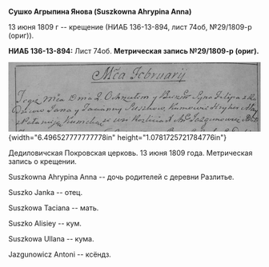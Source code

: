 **Сушко Агрыпина Янова (Suszkowna Ahrypina Anna)**

13 июня 1809 г -- крещение (НИАБ 136-13-894, лист 74об, №29/1809-р
(ориг)).

**НИАБ 136-13-894:** Лист 74об. **Метрическая запись №29/1809-р
(ориг).**

![](./media/71d14d728655761921240af6fceaeb42788edc30.png){width="6.496527777777778in"
height="1.0781725721784776in"}

Дедиловичская Покровская церковь. 13 июня 1809 года. Метрическая запись
о крещении.

Suszkowna Ahrypina Anna -- дочь родителей с деревни Разлитье.

Suszko Janka -- отец.

Suszkowa Taciana -- мать.

Suszko Alisiey -- кум.

Suszkowa Ullana -- кума.

Jazgunowicz Antoni -- ксёндз.
